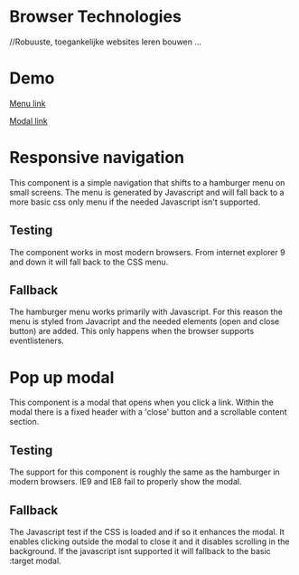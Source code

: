 # Browser Technologies
//Robuuste, toegankelijke websites leren bouwen …

# Demo
[Menu link](https://hackshackshacks.github.io/browser-technologies/opdracht2/index.html)

[Modal link](https://hackshackshacks.github.io/browser-technologies/opdracht2/disclaimer.html)

# Responsive navigation
This component is a simple navigation that shifts to a hamburger menu on small screens. The menu is generated by Javascript and will fall back to a more basic css only menu if the needed Javascript isn't supported.

## Testing
The component works in most modern browsers. From internet explorer 9 and down it will fall back to the CSS menu. 

## Fallback
The hamburger menu works primarily with Javascript. For this reason the menu is styled from Javacript and the needed elements (open and close button) are added. This only happens when the browser supports eventlisteners.

# Pop up modal
This component is a modal that opens when you click a link. Within the modal there is a fixed header with a 'close' button and a scrollable content section.

## Testing
The support for this component is roughly the same as the hamburger in modern browsers. IE9 and IE8 fail to properly show the modal.

## Fallback
The Javascript test if the CSS is loaded and if so it enhances the modal. It enables clicking outside the modal to close it and it disables scrolling in the background. If the javascript isnt supported it will fallback to the basic :target modal.

